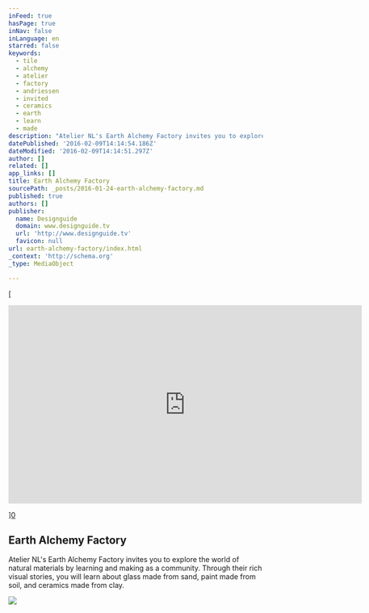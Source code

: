 ```yaml
---
inFeed: true
hasPage: true
inNav: false
inLanguage: en
starred: false
keywords:
  - tile
  - alchemy
  - atelier
  - factory
  - andriessen
  - invited
  - ceramics
  - earth
  - learn
  - made
description: "Atelier NL's Earth Alchemy Factory invites you to explore the world of natural materials by learning and making as a community. Through their rich visual stories, you will learn about glass made from sand, paint made from soil, and ceramics made from clay."
datePublished: '2016-02-09T14:14:54.186Z'
dateModified: '2016-02-09T14:14:51.297Z'
author: []
related: []
app_links: []
title: Earth Alchemy Factory
sourcePath: _posts/2016-01-24-earth-alchemy-factory.md
published: true
authors: []
publisher:
  name: Designguide
  domain: www.designguide.tv
  url: 'http://www.designguide.tv'
  favicon: null
url: earth-alchemy-factory/index.html
_context: 'http://schema.org'
_type: MediaObject

---
```

[

<iframe src="https://player.vimeo.com/video/141410268?title=0&amp;byline=0&amp;portrait=0" width="700" height="393" frameborder="0" webkitallowfullscreen="webkitallowfullscreen" mozallowfullscreen="mozallowfullscreen" allowfullscreen="allowfullscreen" style=""></iframe>

][0]

<article style=""><h1>Earth Alchemy Factory </h1><p>Atelier NL's Earth Alchemy Factory invites you to explore the world of natural materials by learning and making as a community. Through their rich visual stories, you will learn about glass made from sand, paint made from soil, and ceramics made from clay.</p></article>

![](https://the-grid-user-content.s3-us-west-2.amazonaws.com/00aec8bd-f939-4abf-8487-9146c9160d5a.jpg)

[0]: https://www.youtube.com/watch?v=R_118tFJZB0&index=2&list=PLSM1HuwZomMjRjHtgi4tnt_M40lRFsvTK